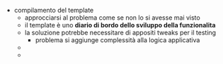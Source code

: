 - compilamento del template
	- approcciarsi al problema come se  non lo si avesse mai visto
	- il template è uno **diario di bordo dello sviluppo della funzionalita**
	- la soluzione potrebbe necessitare di appositi tweaks per il testing
		- problema si aggiunge complessità alla logica applicativa
	-
	-